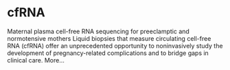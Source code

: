 # cfRNA

Maternal plasma cell-free RNA sequencing for preeclamptic and normotensive mothers
Liquid biopsies that measure circulating cell-free RNA (cfRNA) offer an unprecedented opportunity to noninvasively study the development of pregnancy-related complications and to bridge gaps in clinical care. More...
